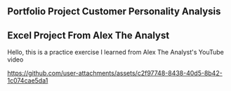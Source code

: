 ## Portfolio Project Customer Personality Analysis



## Excel Project From Alex The Analyst
Hello, this is a practice exercise I learned from Alex The Analyst's YouTube video

https://github.com/user-attachments/assets/c2f97748-8438-40d5-8b42-1c074cae5da1
